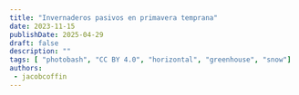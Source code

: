 ```yaml
---
title: "Invernaderos pasivos en primavera temprana"
date: 2023-11-15
publishDate: 2025-04-29
draft: false
description: ""
tags: [ "photobash", "CC BY 4.0", "horizontal", "greenhouse", "snow"]
authors:
 - jacobcoffin
---
```

